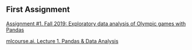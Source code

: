 ## First Assignment

[Assignment #1. Fall 2019: Exploratory data analysis of Olympic games with Pandas](https://nbviewer.jupyter.org/github/Yorko/mlcourse.ai/blob/master/jupyter_english/assignments_fall2019/assignment1_pandas_olympic.ipynb)

[mlcourse.ai. Lecture 1. Pandas & Data Analysis](https://youtu.be/fwWCw_cE5aI)
